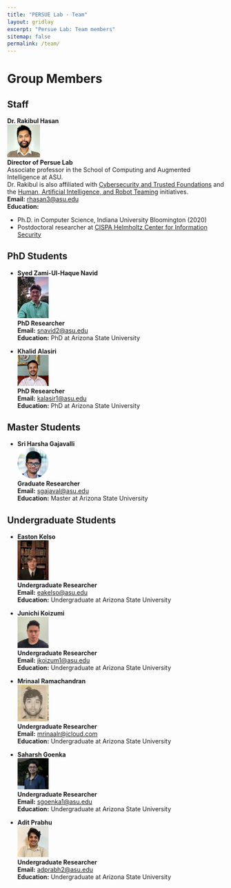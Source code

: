 ```yaml
---
title: "PERSUE Lab - Team"
layout: gridlay
excerpt: "Persue Lab: Team members"
sitemap: false
permalink: /team/
---
```


# Group Members

## Staff

**Dr. Rakibul Hasan**  
<img src="../img/dr_rakibul_hasan.png" alt="Dr. Rakibul Hasan" style="max-width: 15%; height: auto;">  
**Director of Persue Lab**  
Associate professor in the School of Computing and Augmented Intelligence at ASU.  
Dr. Rakibul is also affiliated with [Cybersecurity and Trusted Foundations](https://globalsecurity.asu.edu/expertise/cybersecurity-and-trusted-foundations) and the [Human, Artificial Intelligence, and Robot Teaming](https://globalsecurity.asu.edu/expertise/human-artificial-intelligence-and-robot-teaming) initiatives.  
**Email:** rhasan3@asu.edu  
**Education:**  
- Ph.D. in Computer Science, Indiana University Bloomington (2020)  
- Postdoctoral researcher at [CISPA Helmholtz Center for Information Security](https://cispa.de/en)

## PhD Students

- **Syed Zami-Ul-Haque Navid**  
  <img src="../img/navid.jpg" alt="Syed Zami-Ul-Haque Navid" style="max-width: 15%; height: auto;">  
  **PhD Researcher**  
  **Email:** snavid2@asu.edu  
  **Education:** PhD at Arizona State University

- **Khalid Alasiri**  
  <img src="../img/Khalid.jpg" alt="Khalid Alasiri" style="max-width: 15%; height: auto;">  
  **PhD Researcher**  
  **Email:** kalasir1@asu.edu  
  **Education:** PhD at Arizona State University

## Master Students

- **Sri Harsha Gajavalli**  
  <img src="../img/SriHarshaGajavalli-profilepic.png" alt="Sri Harsha Gajavalli" style="max-width: 15%; height: auto;">  
  **Graduate Researcher**  
  **Email:** sgajaval@asu.edu  
  **Education:** Master at Arizona State University

## Undergraduate Students

- **Easton Kelso**  
  <img src="../img/easton_kelso.jpg" alt="Easton Kelso" style="max-width: 15%; height: auto;">  
  **Undergraduate Researcher**  
  **Email:** eakelso@asu.edu  
  **Education:** Undergraduate at Arizona State University

- **Junichi Koizumi**  
  <img src="../img/Junichi .jpeg" alt="Junichi Koizumi" style="max-width: 15%; height: auto;">  
  **Undergraduate Researcher**  
  **Email:** jkoizum1@asu.edu  
  **Education:** Undergraduate at Arizona State University

- **Mrinaal Ramachandran**  
  <img src="../img/Mrinaal.jpeg" alt="Mrinaal Ramachandran" style="max-width: 15%; height: auto;">  
  **Undergraduate Researcher**  
  **Email:** mrinaalr@icloud.com  
  **Education:** Undergraduate at Arizona State University

- **Saharsh Goenka**  
  <img src="../img/saharsh.png" alt="Saharsh Goenka" style="max-width: 15%; height: auto;">  
  **Undergraduate Researcher**  
  **Email:** sgoenka1@asu.edu  
  **Education:** Undergraduate at Arizona State University

- **Adit Prabhu**  
  <img src="../img/Adit_PFP1.jpeg" alt="Adit Prabhu" style="max-width: 15%; height: auto;">  
  **Undergraduate Researcher**  
  **Email:** adprabh2@asu.edu  
  **Education:** Undergraduate at Arizona State University
